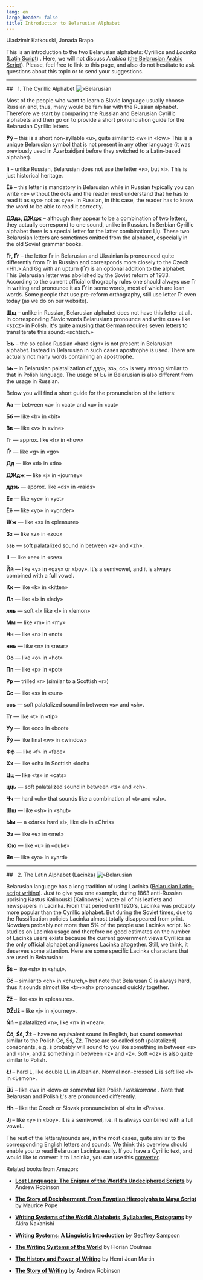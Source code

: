 ```yaml
---
lang: en
large_header: false
title: Introduction to Belarusian Alphabet
---
```



Uladzimir Katkouski, Jonada Rrapo

This is an introduction to the two Belarusian alphabets: Cyrillics and  *Lacinka*  (<a href=»articles/art_lac1.html»>Latin Script</a>) . Here, we will not discuss  *Arabica*  (<a href=»articles/art_kitab1_en.html»>the Belarusian Arabic Script</a>). Please, feel free to link to this page, and also do not hestitate to ask questions about this topic or to send your suggestions.

<hr />
##   1. The Cyrillic Alphabet
<img src=»belarusian_alphabet_cyrillic.gif» title=»Belarusian Alphabet (Cyrillics)» width=»565» height=»143» alt=»Belarusian Alphabet (Cyrillics)» />

Most of the people who want to learn a Slavic language usually choose Russian and, thus, many would be familiar with the Russian alphabet. Therefore we start by comparing the Russian and Belarusian Cyrillic alphabets and then go on to provide a short pronunciation guide for the Belarusian Cyrillic letters.

<strong>Ўў</strong> – this is a short non-syllable «u», quite similar to «w» in «low.» This is a unique Belarusian symbol that is not present in any other language (it was previously used in Azerbaidjani before they switched to a Latin-based alphabet).

<strong>Іі</strong> – unlike Russian, Belarusian does not use the letter «и», but «і». This is just historical heritage.

<strong>Ёё</strong> – this letter is mandatory in Belarusian while in Russian typically you can write «e» without the dots and the reader must understand that he has to read it as «yo» not as «ye». In Russian, in this case, the reader has to know the word to be able to read it correctly.

<strong>ДЗдз, ДЖдж</strong> – although they appear to be a combination of two letters, they actually correspond to one sound, unlike in Russian. In Serbian Cyrillic alphabet there is a special letter for the latter combination: Џџ. These two Belarusian letters are sometimes omitted from the alphabet, especially in the old Soviet grammar books.

<strong>Гг, Ґґ</strong> – the letter Гг in Belarusian and Ukrainian is pronounced quite differently from Гг in Russian and corresponds more closely to the Czech «Hh.» And Gg with an upturn (Ґґ) is an optional addition to the alphabet. This Belarusian letter was abolished by the Soviet reform of 1933. According to the current official orthography rules one should always use Гг in writing and pronounce it as Ґґ in some words, most of which are loan words. Some people that use pre-reform orthography, still use letter Ґґ even today (as we do on our website).

<strong>Щщ</strong> – unlike in Russian, Belarusian alphabet does not have this letter at all. In corresponding Slavic words Belarusians pronounce and write «шч» like «szcz» in Polish. It's quite amusing that German requires seven letters to transliterate this sound: «schtsch.»

<strong>Ъъ</strong> – the so called Russian «hard sign» is not present in Belarusian alphabet. Instead in Belarusian in such cases apostrophe is used. There are actually not many words containing an apostrophe.

<strong>Ьь</strong> – in Belarusian palatalization of ддзь, ззь, ссь is very strong simliar to that in Polish language. The usage of Ьь in Belarusian is also different from the usage in Russian.

Below you will find a short guide for the pronunciation of the letters:

<strong>Аа</strong> — between «a» in «cat» and «u» in «cut»

<strong>Бб</strong> — like «b» in «bit»

<strong>Вв</strong> — like «v» in «vine»

<strong>Гг</strong> — approx. like «h» in «how»

<strong>Ґґ</strong> — like «g» in «go»

<strong>Дд</strong> — like «d» in «do»

<strong>ДЖдж</strong> — like «j» in «journey»

<strong>ддзь</strong> — approx. like «ds» in «raids»

<strong>Ее</strong> — like «ye» in «yet»

<strong>Ёё</strong> — like «yo» in «yonder»

<strong>Жж</strong> — like «s» in «pleasure»

<strong>Зз</strong> — like «z» in «zoo»

<strong>ззь</strong> — soft palatalized sound in between «z» and «zh».

<strong>Іі</strong> — like «ee» in «see»

<strong>Йй</strong> — like «y» in «gay» or «boy». It's a semivowel, and it is always combined with a full vowel.

<strong>Кк</strong> — like «k» in «kitten»

<strong>Лл</strong> — like «l» in «lady»

<strong>лль</strong> — soft «l» like «l» in «lemon»

<strong>Мм</strong> — like «m» in «my»

<strong>Нн</strong> — like «n» in «not»

<strong>ннь</strong> — like «n» in «near»

<strong>Оо</strong> — like «o» in «hot»

<strong>Пп</strong> — like «p» in «pot»

<strong>Рр</strong> — trilled «r» (similar to a Scottish «r»)

<strong>Сс</strong> — like «s» in «sun»

<strong>ссь</strong> — soft palatalized sound in between «s» and «sh».

<strong>Тт</strong> — like «t» in «tip»

<strong>Уу</strong> — like «oo» in «boot»

<strong>Ўў</strong> — like final «w» in «window»

<strong>Фф</strong> — like «f» in «face»

<strong>Хх</strong> — like «ch» in Scottish «loch»

<strong>Цц</strong> — like «ts» in «cats»

<strong>цць</strong> — soft palatalized sound in between «ts» and «ch».

<strong>Чч</strong> — hard «ch» that sounds like a combination of «t» and «sh».

<strong>Шш</strong> — like «sh» in «shut»

<strong>Ыы</strong> — a «dark» hard «i», like «i» in «Chris»

<strong>Ээ</strong> — like «e» in «met»

<strong>Юю</strong> — like «u» in «duke»

<strong>Яя</strong> — like «ya» in «yard»

<hr />
##   2. The Latin Alphabet (Lacinka)
<img src=»belarusian_alphabet_latin.gif» title=»Belarusian Alphabet (Latin)» width=»565» height=»143» alt=»Belarusian Alphabet (Latin)» />

Belarusian language has a long tradition of using Lacinka (<a href=»articles/art_lac1.html»>Belarusian Latin-script writing</a>). Just to give you one example, during 1863 anti-Russian uprising Kastus Kalinouski (Kalinowski) wrote all of his leaflets and newspapers in Lacinka. From that period until 1920's, Lacinka was probably more popular than the Cyrillic alphabet. But during the Soviet times, due to the Russification policies Lacinka almost totally disappeared from print. Nowdays probably not more than 5% of the people use Lacinka script. No studies on Lacinka usage and therefore no good estimates on the number of Lacinka users exists because the current government views Cyrillics as the only official alphabet and ignores Lacinka altogether. Still, we think, it deserves some attention. Here are some specific Lacinka characters that are used in Belarusian:

<strong>Šš</strong> – like «sh» in «shut».

<strong>Čč</strong> – similar to «ch» in «church,» but note that Belarusan Č is always hard, thus it sounds almost like «t»+»sh» pronounced quickly together.

<strong>Žž</strong> – like «s» in «pleasure».

<strong>DŽdž</strong> – like «j» in «journey».

<strong>Ńń</strong> – palatalized «n», like «n» in «near».

<strong>Ćć, Śś, Źź</strong> – have no equivalent sound in English, but sound somewhat similar to the Polish Ćć, Śś, Źź. These are so called soft (palatalized) consonants, e.g. ś probably will sound to you like something in between «s» and «sh», and ź something in between «z» and «ž». Soft «dz» is also quite similar to Polish.

<strong>Łł</strong> – hard L, like double LL in Albanian. Normal non-crossed L is soft like «l» in «Lemon».

<strong>Ŭŭ</strong> – like «w» in «low» or somewhat like Polish  *ł kreskowane* . Note that Belarusan and Polish Ł's are pronounced differently.

<strong>Hh</strong> – like the Czech or Slovak pronounciation of «h» in «Praha».

<strong>Jj</strong> – like «y» in «boy». It is a semivowel, i.e. it is always combined with a full vowel..

The rest of the letters/sounds are, in the most cases, quite similar to the corresponding English letters and sounds. We think this overview should enable you to read Belarusan Lacinka easily. If you have a Cyrillic text, and would like to convert it to Lacinka, you can use this <a href=»latin.html»>converter</a>.

Related books from Amazon:

- <strong><a href=»http://www.amazon.com/exec/obidos/ASIN/0071357432/belarusianlan-20»>Lost Languages: The Enigma of the World's Undeciphered Scripts</a></strong> by Andrew Robinson

- <strong><a href=»http://www.amazon.com/exec/obidos/ASIN/050028105X/belarusianlan-20»>The Story of Decipherment: From Egyptian Hieroglyphs to Maya Script</a></strong> by Maurice Pope

- <strong><a href=»http://www.amazon.com/exec/obidos/ASIN/0804816549/belarusianlan-20»>Writing Systems of the World: Alphabets, Syllabaries, Pictograms</a></strong> by Akira Nakanishi

- <strong><a href=»http://www.amazon.com/exec/obidos/ASIN/0804717567/belarusianlan-20»>Writing Systems: A Linguistic Introduction</a></strong> by Geoffrey Sampson

- <strong><a href=»http://www.amazon.com/exec/obidos/ASIN/0631165134/belarusianlan-20»>The Writing Systems of the World</a></strong> by Florian Coulmas

- <strong><a href=»http://www.amazon.com/exec/obidos/ASIN/0226508366/belarusianlan-20»>The History and Power of Writing</a></strong> by Henri Jean Martin

- <strong><a href=»http://www.amazon.com/exec/obidos/ASIN/0500281564/belarusianlan-20»>The Story of Writing</a></strong> by Andrew Robinson

